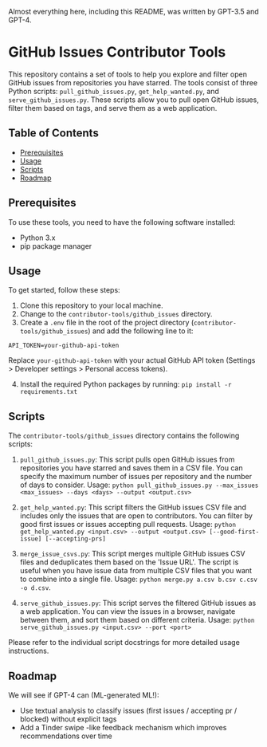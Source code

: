 Almost everything here, including this README, was written by GPT-3.5 and GPT-4.

# GitHub Issues Contributor Tools

This repository contains a set of tools to help you explore and filter open GitHub issues from repositories you have starred. The tools consist of three Python scripts: `pull_github_issues.py`, `get_help_wanted.py`, and `serve_github_issues.py`. These scripts allow you to pull open GitHub issues, filter them based on tags, and serve them as a web application.

## Table of Contents

- [Prerequisites](#prerequisites)
- [Usage](#usage)
- [Scripts](#scripts)
- [Roadmap](#roadmap)

## Prerequisites

To use these tools, you need to have the following software installed:

- Python 3.x
- pip package manager

## Usage

To get started, follow these steps:

1. Clone this repository to your local machine.
2. Change to the `contributor-tools/github_issues` directory.
3. Create a `.env` file in the root of the project directory (`contributor-tools/github_issues`) and add the following line to it:
```
API_TOKEN=your-github-api-token
```
Replace `your-github-api-token` with your actual GitHub API token (Settings > Developer settings > Personal access tokens).

4. Install the required Python packages by running: `pip install -r requirements.txt`

## Scripts

The `contributor-tools/github_issues` directory contains the following scripts:

1. `pull_github_issues.py`: This script pulls open GitHub issues from repositories you have starred and saves them in a CSV file. You can specify the maximum number of issues per repository and the number of days to consider. Usage: `python pull_github_issues.py --max_issues <max_issues> --days <days> --output <output.csv>`

2. `get_help_wanted.py`: This script filters the GitHub issues CSV file and includes only the issues that are open to contributors. You can filter by good first issues or issues accepting pull requests. Usage: `python get_help_wanted.py <input.csv> --output <output.csv> [--good-first-issue] [--accepting-prs]`

3. `merge_issue_csvs.py`: This script merges multiple GitHub issues CSV files and deduplicates them based on the 'Issue URL'. The script is useful when you have issue data from multiple CSV files that you want to combine into a single file. Usage: `python merge.py a.csv b.csv c.csv -o d.csv`.

4. `serve_github_issues.py`: This script serves the filtered GitHub issues as a web application. You can view the issues in a browser, navigate between them, and sort them based on different criteria. Usage: `python serve_github_issues.py <input.csv> --port <port>`


Please refer to the individual script docstrings for more detailed usage instructions.

## Roadmap
We will see if GPT-4 can (ML-generated ML!):
* Use textual analysis to classify issues (first issues / accepting pr / blocked) without explicit tags
* Add a Tinder swipe -like feedback mechanism which improves recommendations over time
